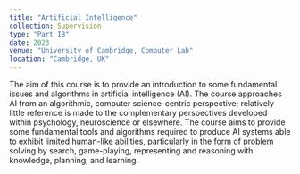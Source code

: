 ```yaml
---
title: "Artificial Intelligence"
collection: Supervision
type: "Part IB"
date: 2023
venue: "University of Cambridge, Computer Lab"
location: "Cambridge, UK"
---
```


The aim of this course is to provide an introduction to some fundamental issues and algorithms in artificial intelligence (AI). The course approaches AI from an algorithmic, computer science-centric perspective; relatively little reference is made to the complementary perspectives developed within psychology, neuroscience or elsewhere. The course aims to provide some fundamental tools and algorithms required to produce AI systems able to exhibit limited human-like abilities, particularly in the form of problem solving by search, game-playing, representing and reasoning with knowledge, planning, and learning.

